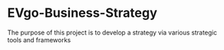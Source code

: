 # EVgo-Business-Strategy

The purpose of this project is to develop a strategy via various strategic tools and frameworks
